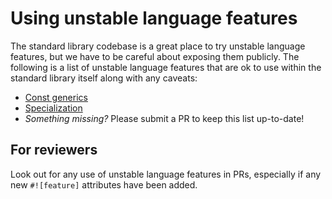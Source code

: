 # Using unstable language features

The standard library codebase is a great place to try unstable language features, but we have to be careful about exposing them publicly. The following is a list of unstable language features that are ok to use within the standard library itself along with any caveats:

- [Const generics](./const-generics.md)
- [Specialization](./specialization.md)
- _Something missing?_ Please submit a PR to keep this list up-to-date!

## For reviewers

Look out for any use of unstable language features in PRs, especially if any new `#![feature]` attributes have been added.

